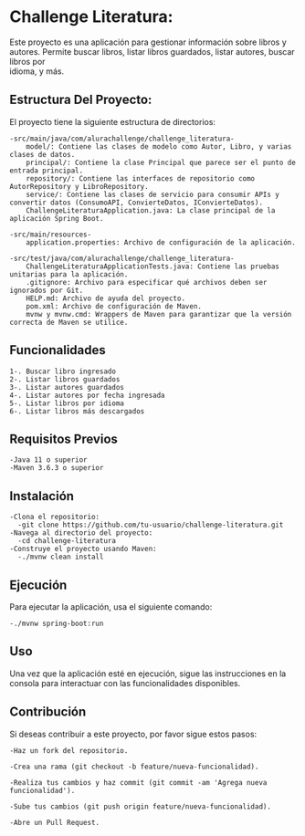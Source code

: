 # Challenge Literatura:
  Este proyecto es una aplicación para gestionar información sobre libros y autores. Permite buscar libros, listar libros guardados, listar autores, buscar libros por     
  idioma, y más.

## Estructura Del Proyecto:
  El proyecto tiene la siguiente estructura de directorios: 
  
    -src/main/java/com/alurachallenge/challenge_literatura-
        model/: Contiene las clases de modelo como Autor, Libro, y varias clases de datos.
        principal/: Contiene la clase Principal que parece ser el punto de entrada principal.
        repository/: Contiene las interfaces de repositorio como AutorRepository y LibroRepository.
        service/: Contiene las clases de servicio para consumir APIs y convertir datos (ConsumoAPI, ConvierteDatos, IConvierteDatos).
        ChallengeLiteraturaApplication.java: La clase principal de la aplicación Spring Boot. 

    -src/main/resources-
        application.properties: Archivo de configuración de la aplicación. 
        
    -src/test/java/com/alurachallenge/challenge_literatura-
        ChallengeLiteraturaApplicationTests.java: Contiene las pruebas unitarias para la aplicación.
        .gitignore: Archivo para especificar qué archivos deben ser ignorados por Git.
        HELP.md: Archivo de ayuda del proyecto.
        pom.xml: Archivo de configuración de Maven.
        mvnw y mvnw.cmd: Wrappers de Maven para garantizar que la versión correcta de Maven se utilice.

## Funcionalidades
    1-. Buscar libro ingresado
    2-. Listar libros guardados
    3-. Listar autores guardados
    4-. Listar autores por fecha ingresada
    5-. Listar libros por idioma
    6-. Listar libros más descargados

## Requisitos Previos
    -Java 11 o superior
    -Maven 3.6.3 o superior

## Instalación
    -Clona el repositorio:
      -git clone https://github.com/tu-usuario/challenge-literatura.git
    -Navega al directorio del proyecto:
      -cd challenge-literatura
    -Construye el proyecto usando Maven:
      -./mvnw clean install

## Ejecución
  Para ejecutar la aplicación, usa el siguiente comando:
  
    -./mvnw spring-boot:run

## Uso
  Una vez que la aplicación esté en ejecución, sigue las instrucciones en la consola para interactuar con las funcionalidades disponibles.

## Contribución
  Si deseas contribuir a este proyecto, por favor sigue estos pasos:
  
    -Haz un fork del repositorio.
    
    -Crea una rama (git checkout -b feature/nueva-funcionalidad).
    
    -Realiza tus cambios y haz commit (git commit -am 'Agrega nueva funcionalidad').
    
    -Sube tus cambios (git push origin feature/nueva-funcionalidad).
    
    -Abre un Pull Request.
